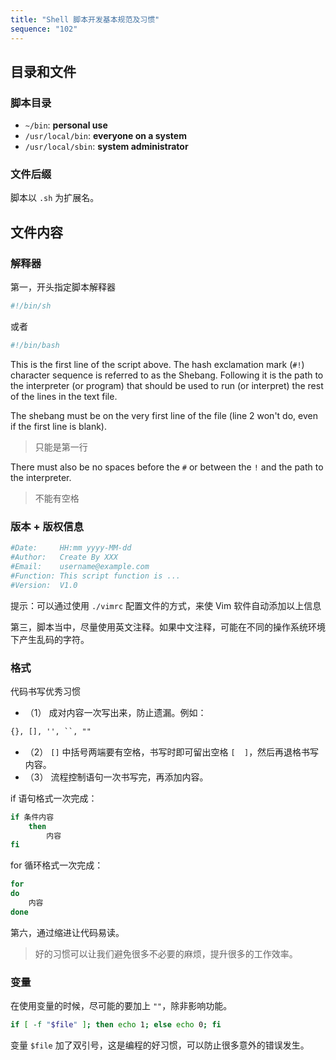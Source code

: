 ```yaml
---
title: "Shell 脚本开发基本规范及习惯"
sequence: "102"
---
```


## 目录和文件

### 脚本目录

- `~/bin`: **personal use**
- `/usr/local/bin`: **everyone on a system**
- `/usr/local/sbin`: **system administrator**

### 文件后缀

脚本以 `.sh` 为扩展名。

## 文件内容

### 解释器

第一，开头指定脚本解释器

```bash
#!/bin/sh
```

或者

```bash
#!/bin/bash
```

This is the first line of the script above.
The hash exclamation mark (`#!`) character sequence is referred to as the Shebang.
Following it is the path to the interpreter (or program) that should be used
to run (or interpret) the rest of the lines in the text file.


The shebang must be on the very first line of the file (line 2 won't do, even if the first line is blank).

> 只能是第一行

There must also be no spaces before the `#` or between the `!` and the path to the interpreter.

> 不能有空格



### 版本 + 版权信息

```bash
#Date:     HH:mm yyyy-MM-dd
#Author:   Create By XXX
#Email:    username@example.com
#Function: This script function is ...
#Version:  V1.0
```

提示：可以通过使用 `./vimrc` 配置文件的方式，来使 Vim 软件自动添加以上信息

第三，脚本当中，尽量使用英文注释。如果中文注释，可能在不同的操作系统环境下产生乱码的字符。

### 格式

代码书写优秀习惯

- （1） 成对内容一次写出来，防止遗漏。例如：

```txt
{}, [], '', ``, ""
```

- （2） `[]` 中括号两端要有空格，书写时即可留出空格 `[  ]`，然后再退格书写内容。
- （3） 流程控制语句一次书写完，再添加内容。

if 语句格式一次完成：

```bash
if 条件内容
    then
        内容
fi
```

for 循环格式一次完成：

```bash
for
do
    内容
done
```

第六，通过缩进让代码易读。

> 好的习惯可以让我们避免很多不必要的麻烦，提升很多的工作效率。

### 变量

在使用变量的时候，尽可能的要加上 `""`，除非影响功能。

```bash
if [ -f "$file" ]; then echo 1; else echo 0; fi
```

变量 `$file` 加了双引号，这是编程的好习惯，可以防止很多意外的错误发生。

